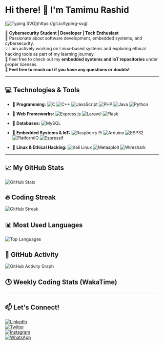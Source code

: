 # Hi there! 👋 I'm Tamimu Rashid  

[![Typing SVG](https://readme-typing-svg.herokuapp.com?font=Fira+Code&size=22&pause=1000&color=F7B801&width=600&lines=Hello+there!+👋;I'm+Tamimu+Rashid!;I+love+coding+and+building+cool+stuff!;Cybersecurity+Student+%7C+IoT+Developer+%7C+Tech+Enthusiast!)](https://git.io/typing-svg)

🚀 **Cybersecurity Student | Developer | Tech Enthusiast**  
🎯 Passionate about software development, embedded systems, and cybersecurity.  
💡 I am actively working on Linux-based systems and exploring ethical hacking tools as part of my learning journey.  
📂 Feel free to check out my **embedded systems and IoT repositories** under proper licenses.  
🤝 **Feel free to reach out if you have any questions or doubts!**

---

## 💻 Technologies & Tools  

- 🔹 **Programming:** ![C](https://img.shields.io/badge/C-A8B9CC?style=flat-square&logo=c&logoColor=white) ![C++](https://img.shields.io/badge/C++-00599C?style=flat-square&logo=c%2B%2B&logoColor=white) ![JavaScript](https://img.shields.io/badge/JavaScript-F7DF1E?style=flat-square&logo=javascript&logoColor=black) ![PHP](https://img.shields.io/badge/PHP-777BB4?style=flat-square&logo=php&logoColor=white) ![Java](https://img.shields.io/badge/Java-007396?style=flat-square&logo=java&logoColor=white) ![Python](https://img.shields.io/badge/Python-3776AB?style=flat-square&logo=python&logoColor=white)  

- 🔹 **Web Frameworks:** ![Express.js](https://img.shields.io/badge/Express.js-000000?style=flat-square&logo=express&logoColor=white) ![Laravel](https://img.shields.io/badge/Laravel-F55247?style=flat-square&logo=laravel&logoColor=white) ![Flask](https://img.shields.io/badge/Flask-000000?style=flat-square&logo=flask&logoColor=white)  

- 🔹 **Databases:** ![MySQL](https://img.shields.io/badge/MySQL-4479A1?style=flat-square&logo=mysql&logoColor=white)  

- 🔹 **Embedded Systems & IoT:** ![Raspberry Pi](https://img.shields.io/badge/Raspberry%20Pi-C51A4A?style=flat-square&logo=raspberry-pi&logoColor=white) ![Arduino](https://img.shields.io/badge/Arduino-00979D?style=flat-square&logo=arduino&logoColor=white) ![ESP32](https://img.shields.io/badge/ESP32-323232?style=flat-square&logo=espressif&logoColor=white) ![PlatformIO](https://img.shields.io/badge/PlatformIO-orange?style=flat-square&logo=platformio&logoColor=white) ![Espressif](https://img.shields.io/badge/Espressif-FF0000?style=flat-square&logo=espressif&logoColor=white)  

- 🔹 **Linux & Ethical Hacking:** ![Kali Linux](https://img.shields.io/badge/Kali%20Linux-557C94?style=flat-square&logo=kali-linux&logoColor=white) ![Metasploit](https://img.shields.io/badge/Metasploit-000000?style=flat-square&logo=metasploit&logoColor=white) ![Wireshark](https://img.shields.io/badge/Wireshark-1679A7?style=flat-square&logo=wireshark&logoColor=white)

---

## 📈 My GitHub Stats  
![GitHub Stats](https://github-readme-stats.vercel.app/api?username=tamimurashid&show_icons=true&theme=radical)  

## 🔥 Coding Streak  
![GitHub Streak](https://github-readme-streak-stats.herokuapp.com/?user=tamimurashid&theme=dark)  

## 📊 Most Used Languages  
![Top Languages](https://github-readme-stats.vercel.app/api/top-langs/?username=tamimurashid&layout=compact&theme=dark)  

## 🚀 GitHub Activity  
![GitHub Activity Graph](https://github-readme-activity-graph.vercel.app/graph?username=tamimurashid&theme=react-dark)  

## 🕒 Weekly Coding Stats (WakaTime)  
<!--START_SECTION:waka-->  
<!--END_SECTION:waka-->  

---

## 📫 Let's Connect!  
[![LinkedIn](https://img.shields.io/badge/-LinkedIn-blue?style=flat&logo=linkedin)](your-linkedin-url)  
[![Twitter](https://img.shields.io/badge/-Twitter-blue?style=flat&logo=twitter)](your-twitter-url)  
[![Instagram](https://img.shields.io/badge/-Instagram-purple?style=flat&logo=instagram&logoColor=white)](your-instagram-url)  
[![WhatsApp](https://img.shields.io/badge/-WhatsApp-green?style=flat&logo=whatsapp&logoColor=white)](https://wa.me/+255621351603)  
